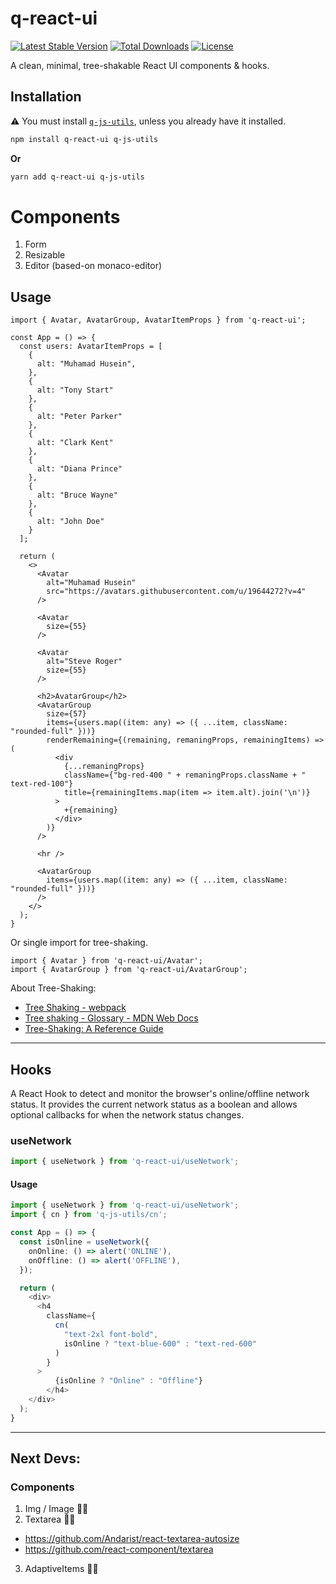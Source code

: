 # q-react-ui

<a href="https://www.npmjs.com/package/q-react-ui"><img src="https://img.shields.io/npm/v/q-react-ui" alt="Latest Stable Version"></a>
<a href="https://www.npmjs.com/package/q-react-ui"><img src="https://img.shields.io/npm/dt/q-react-ui" alt="Total Downloads"></a>
<a href="https://www.npmjs.com/package/q-react-ui"><img src="https://img.shields.io/npm/l/q-react-ui" alt="License"></a>

A clean, minimal, tree-shakable React UI components & hooks.

## Installation

⚠ You must install [`q-js-utils`](https://github.com/M-Husein/q-js-utils), unless you already have it installed.

```bash
npm install q-react-ui q-js-utils
```

**Or**

```bash
yarn add q-react-ui q-js-utils
```

# Components

1. Form
2. Resizable
3. Editor (based-on monaco-editor)

## Usage

```tsx
import { Avatar, AvatarGroup, AvatarItemProps } from 'q-react-ui';

const App = () => {
  const users: AvatarItemProps = [
    {
      alt: "Muhamad Husein",
    },
    {
      alt: "Tony Start"
    },
    {
      alt: "Peter Parker"
    },
    {
      alt: "Clark Kent"
    },
    {
      alt: "Diana Prince"
    },
    {
      alt: "Bruce Wayne"
    },
    {
      alt: "John Doe"
    }
  ];

  return (
    <>
      <Avatar
        alt="Muhamad Husein"
        src="https://avatars.githubusercontent.com/u/19644272?v=4"
      />

      <Avatar
        size={55}
      />

      <Avatar
        alt="Steve Roger" 
        size={55}
      />

      <h2>AvatarGroup</h2>
      <AvatarGroup
        size={57}
        items={users.map((item: any) => ({ ...item, className: "rounded-full" }))}
        renderRemaining={(remaining, remaningProps, remainingItems) => (
          <div 
            {...remaningProps}
            className={"bg-red-400 " + remaningProps.className + " text-red-100"}
            title={remainingItems.map(item => item.alt).join('\n')}
          >
            +{remaining}
          </div>
        )}
      />

      <hr />

      <AvatarGroup
        items={users.map((item: any) => ({ ...item, className: "rounded-full" }))}
      />
    </>
  );
}
```

Or single import for tree-shaking.

```tsx
import { Avatar } from 'q-react-ui/Avatar';
import { AvatarGroup } from 'q-react-ui/AvatarGroup';
```

About Tree-Shaking:
- [Tree Shaking - webpack](https://webpack.js.org/guides/tree-shaking)
- [Tree shaking - Glossary - MDN Web Docs](https://developer.mozilla.org/en-US/docs/Glossary/Tree_shaking)
- [Tree-Shaking: A Reference Guide](https://www.smashingmagazine.com/2021/05/tree-shaking-reference-guide/)

---

## Hooks

A React Hook to detect and monitor the browser's online/offline network status.
It provides the current network status as a boolean and allows optional callbacks for when the network status changes.

### useNetwork
```ts
import { useNetwork } from 'q-react-ui/useNetwork';
```

#### Usage
```ts
import { useNetwork } from 'q-react-ui/useNetwork';
import { cn } from 'q-js-utils/cn';

const App = () => {
  const isOnline = useNetwork({
    onOnline: () => alert('ONLINE'),
    onOffline: () => alert('OFFLINE'),
  });

  return (
    <div>
      <h4 
        className={
          cn(
            "text-2xl font-bold", 
            isOnline ? "text-blue-600" : "text-red-600"
          )
        }
      >
          {isOnline ? "Online" : "Offline"}
        </h4>
    </div>
  );
}
```

---

## Next Devs:

### Components
1. Img / Image 🔧📝
2. Textarea 🔧📝
  - https://github.com/Andarist/react-textarea-autosize
  - https://github.com/react-component/textarea
3. AdaptiveItems 🔧📝
